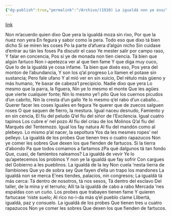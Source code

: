```yaml
---
{"dg-publish":true,"permalink":"/Archivo/(1910) La igualdá non ye eso/","tags":["#Siglo_20","a1910","central","Gaspar_Muñiz_Arias","escrito","Avilés","poema"]}
---
```


[link](http://asturies.com/cavedaynava/laigualdanunyeeso.txt)

Non m’acuerdo quien dixo
Que yera la igualdá moza sin rixo,
Por que la ńuez non yera
En fegura y sabor como la pera.
Todo eso que dixo tá bien dicho
Si se miren les coses
Po la parte d’afuera d’algún nicho
Sin cuidase d’entrar au tán les foses
Pa discutir el caso
Ye mester salir por campo raso,
Y falar en concencia,
Pos si ye de monada non tien ciencia.
Tá bien que algún fartuco
Non i-apetezca ver al que tien fame
Y que diga muy cuco, Que lo de la igualdá ye cosa infame.
Ta bien que dixés eso, 
Pos yera del monton de l’abundancia, 
Y son los q’al progreso
Lo llamen el potaxe sin sustancia;
Pero fale ufano
Y al mió ver en sin xuicio, 
Del rétulo más güeno y más humano,
Ye baxar de cabeza’l precipicio.
Nadie dixo que yera
Lo mesmo que la parra, la figuera,
Nin ye lo mesmo el monte
Que les agües que vierte cualquier fonte; 
Nin lo mesmo ye’l pito
Que los cuernos picudos d’un cabrito,
Nin la cresta d’un gallo
Ye lo mesmo q’el rabo d’un caballo…
Querer facer les coses
Iguales en fegura
Ye querer que de zuecos salguen roses
O que saquen de fierro, la mestura.
Igual naceu desnudo, 
Famiento y en sin cencia,
El fíu del peludo
Q’el fíu del sińor de l’Excilencia.
Igual cuatro tapinos
Los cubre e’ nel pozo
Al fíu del criau de los Molinos
Q’al fíu del Marqués del Tentemozo.
Igual los fay natura
Al fíu del mandón como al plebeyo.
Lo mismo p’al nacer, la sepoltura
Yos da les mesmes ropes’ nel pelleyo.
La igualdá de los probes
Que tienen tres o cuatro rapazucos
Non ye comer les sobres
Que dexen los que fienden de fartucos.
Si la tierra d’abondo
Pa que todos comamos a fartamos
żPa qué dalgunos tá tan fondo
Que, cuasi, de famientos naleamos?
La igualdá de vevir
Ye lo qu’apetecemos los probinos
Y non ye la igualdá que fay sofrir
Con cargues del Gobierno a les pueblinos.
La igualdá de la ley
Non cuela ‘nesta tierra de llambiones
Que yo de sobra sey
Que fayen d’ella un trapo los mandones
La igualdá non se merca
E’nes tiendes, palacios, nin congresos;
La igualdá tá más cerca:
Tá dentro de nosotros, tá nos sesos,
Tá dentro del esclavo
Del taller, de la mina y el terruńo;
Allí ta la igualdá de cabo a rabo
Mercada ‘nes espaldas con un cuńo.
Los probes que trabayen tienen fame
Y quieren fartucase ‘niste suelo;
Al rico no-i-da más q’el pueblo clame
Llibertá, igualdá, paz y consuelo.
La igualdá de los probes
Que tienen tres u cuatro rapazucos
Non ye comer les sobres
Que dexen los que fienden de fartucos.



